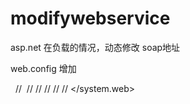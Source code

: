 # modifywebservice
asp.net 在负载的情况，动态修改 soap地址

web.config 增加

   // <webServices>
  //    <soapExtensionReflectorTypes>
  //      <add type="webservicetest.HttpsReflector, webservicetest"/>
  //    </soapExtensionReflectorTypes>
  //  </webServices>
//  </system.web>
